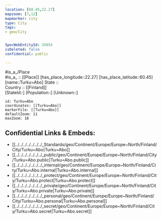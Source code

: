 ```yaml
---
location: [60.45,22.27] 
mapzoom: [7,12] 
mapmarker: city 
type: City
tags:
- geo/City


SpocWebEntityId: 35054
isDeleted: false
confidential: public

---
```

#is_a_/Place  
#is_a_ :: [[Place]] 
[has_place_longitude::22.27] 
[has_place_latitude::60.45] 
[name::Turku=Abo] 
State ::  
Country :: [[Finland]]  
[StateId::] 
[Population::] 
[Unknown::] 


```leaflet
id: Turku=Abo
coordinates: [[Turku=Abo]] 
markerFile: [[Turku=Abo]] 
defaultZoom: 11 
maxZoom: 18
```


## Confidential Links & Embeds: 
- [[../../../../../../../_Standards/geo/Continent/Europe/Europe~North/Finland/City/Turku=Abo|Turku=Abo]] 
- [[../../../../../../../_public/geo/Continent/Europe/Europe~North/Finland/City/Turku=Abo.public|Turku=Abo.public]] 
- [[../../../../../../../_internal/geo/Continent/Europe/Europe~North/Finland/City/Turku=Abo.internal|Turku=Abo.internal]] 
- [[../../../../../../../_protect/geo/Continent/Europe/Europe~North/Finland/City/Turku=Abo.protect|Turku=Abo.protect]] 
- [[../../../../../../../_private/geo/Continent/Europe/Europe~North/Finland/City/Turku=Abo.private|Turku=Abo.private]] 
- [[../../../../../../../_personal/geo/Continent/Europe/Europe~North/Finland/City/Turku=Abo.personal|Turku=Abo.personal]] 
- [[../../../../../../../_secret/geo/Continent/Europe/Europe~North/Finland/City/Turku=Abo.secret|Turku=Abo.secret]] 
